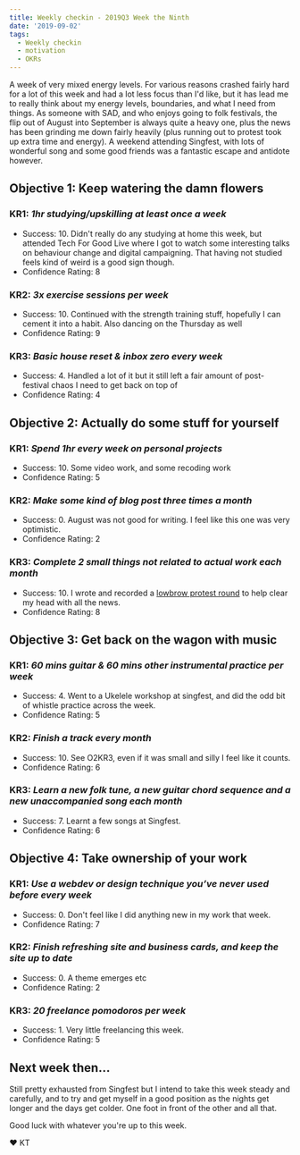 ```yaml
---
title: Weekly checkin - 2019Q3 Week the Ninth
date: '2019-09-02'
tags:
  - Weekly checkin
  - motivation
  - OKRs
---
```


A week of very mixed energy levels. For various reasons crashed fairly hard for a lot of this week and had a lot less focus than I'd like, but it has lead me to really think about my energy levels, boundaries, and what I need from things. As someone with SAD, and who enjoys going to folk festivals, the flip out of August into September is always quite a heavy one, plus the news has been grinding me down fairly heavily (plus running out to protest took up extra time and energy). A weekend attending Singfest, with lots of wonderful song and some good friends was a fantastic escape and antidote however.

## Objective 1: Keep watering the damn flowers
### KR1: *1hr studying/upskilling at least once a week*
- Success: 10. Didn't really do any studying at home this week, but attended Tech For Good Live where I got to watch some interesting talks on behaviour change and digital campaigning. That having not studied feels kind of weird is a good sign though.
- Confidence Rating: 8
### KR2: *3x exercise sessions per week*
- Success: 10. Continued with the strength training stuff, hopefully I can cement it into a habit. Also dancing on the Thursday as well
- Confidence Rating: 9
### KR3: *Basic house reset & inbox zero every week*
- Success: 4. Handled a lot of it but it still left a fair amount of post-festival chaos I need to get back on top of
- Confidence Rating: 4


## Objective 2: Actually do some stuff for yourself
### KR1: *Spend 1hr every week on personal projects*
- Success: 10. Some video work, and some recoding work
- Confidence Rating: 5
### KR2: *Make some kind of blog post three times a month*
- Success: 0. August was not good for writing. I feel like this one was very optimistic.
- Confidence Rating: 2
### KR3: *Complete 2 small things not related to actual work each month*
- Success: 10. I wrote and recorded a [lowbrow protest round](https://soundcloud.com/kaleidoscope-trigger/get-in-the-sea) to help clear my head with all the news.
- Confidence Rating: 8


## Objective 3: Get back on the wagon with music
### KR1: *60 mins guitar & 60 mins other instrumental practice per week*
- Success: 4. Went to a Ukelele workshop at singfest, and did the odd bit of whistle practice across the week.
- Confidence Rating: 5
### KR2: *Finish a track every month*
- Success: 10. See O2KR3, even if it was small and silly I feel like it counts.
- Confidence Rating: 6
### KR3: *Learn a new folk tune, a new guitar chord sequence and a new unaccompanied song each month*
- Success: 7. Learnt a few songs at Singfest.
- Confidence Rating: 6


## Objective 4: Take ownership of your work
### KR1: *Use a webdev or design technique you’ve never used before every week*
- Success: 0. Don't feel like I did anything new in my work that week.
- Confidence Rating: 7
### KR2: *Finish refreshing site and business cards, and keep the site up to date*
- Success: 0. A theme emerges etc
- Confidence Rating: 2
### KR3: *20 freelance pomodoros per week*
- Success: 1. Very little freelancing this week.
- Confidence Rating: 5

## Next week then...

Still pretty exhausted from Singfest but I intend to take this week steady and carefully, and to try and get myself in a good position as the nights get longer and the days get colder. One foot in front of the other and all that.

Good luck with whatever you're up to this week.

&#9829; KT
